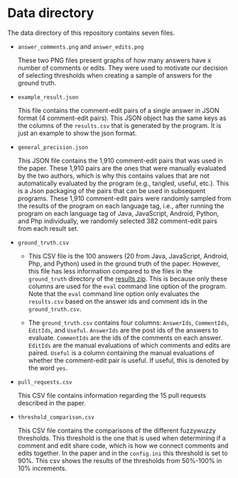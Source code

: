 # Data directory

The data directory of this repository contains seven files.

* `answer_comments.png` and `answer_edits.png`

    These two PNG files present graphs of how many answers have x number of comments or edits. They were used to motivate our decision of selecting thresholds when creating a sample of answers for the ground truth.

* `example_result.json`

    This file contains the comment-edit pairs of a single answer in JSON format (4 comment-edit pairs). This JSON object has the same keys as the columns of the `results.csv` that is generated by the program. It is just an example to show the json format.
    
* `general_precision.json`

    This JSON file contains the 1,910 comment-edit pairs that was used in the paper. These 1,910 pairs are the ones that were manually evaluated by the two authors, which is why this contains values that are not automatically evaluated by the program (e.g., tangled, useful, etc.). This is a Json packaging of the pairs that can be used in subsequent programs. These 1,910 comment-edit pairs were randomly sampled from the results of the program on each language tag, i.e., after running the program on each language tag of Java, JavaScript, Android, Python, and Php individually, we randomly selected 382 comment-edit pairs from each result set.
    
* `ground_truth.csv`

    * This CSV file is the 100 answers (20 from Java, JavaScript, Android, Php, and Python) used in the ground truth of the paper. However, this file has less information compared to the files in the `ground_truth` directory of the [results zip](https://drive.google.com/file/d/1ro1N1PuxlHeE_GI7-gRPiIleRKb1Dg7D/view?usp=sharing). This is because only these columns are used for the `eval` command line option of the program. Note that the `eval` command line option only evaluates the `results.csv` based on the answer ids and comment ids in the `ground_truth.csv`.

    * The `ground_truth.csv` contains four columns: `AnswerIds`, `CommentIds`, `EditIds`, and `Useful`. `AnswerIds` are the post ids of the answers to evaluate. `CommentIds` are the ids of the comments on each answer. `EditIds` are the manual evaluations of which comments and edits are paired. `Useful` is a column containing the manual evaluations of whether the comment-edit pair is useful. If useful, this is denoted by the word `yes`.
    
* `pull_requests.csv`

    This CSV file contains information regarding the 15 pull requests described in the paper.
    
* `threshold_comparison.csv`

    This CSV file contains the comparisons of the different fuzzywuzzy thresholds. This threshold is the one that is used when determining if a comment and edit share code, which is how we connect comments and edits together. In the paper and in the `config.ini` this threshold is set to 90%. This csv shows the results of the thresholds from 50%-100% in 10% increments.
